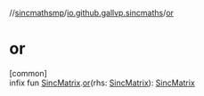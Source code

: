 //[sincmathsmp](../../index.md)/[io.github.gallvp.sincmaths](index.md)/[or](or.md)

# or

[common]\
infix fun [SincMatrix](-sinc-matrix/index.md).[or](or.md)(rhs: [SincMatrix](-sinc-matrix/index.md)): [SincMatrix](-sinc-matrix/index.md)
